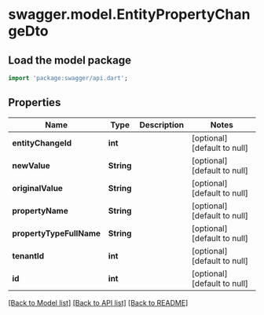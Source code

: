 # swagger.model.EntityPropertyChangeDto

## Load the model package
```dart
import 'package:swagger/api.dart';
```

## Properties
Name | Type | Description | Notes
------------ | ------------- | ------------- | -------------
**entityChangeId** | **int** |  | [optional] [default to null]
**newValue** | **String** |  | [optional] [default to null]
**originalValue** | **String** |  | [optional] [default to null]
**propertyName** | **String** |  | [optional] [default to null]
**propertyTypeFullName** | **String** |  | [optional] [default to null]
**tenantId** | **int** |  | [optional] [default to null]
**id** | **int** |  | [optional] [default to null]

[[Back to Model list]](../README.md#documentation-for-models) [[Back to API list]](../README.md#documentation-for-api-endpoints) [[Back to README]](../README.md)


